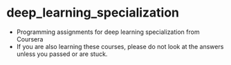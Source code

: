 # deep_learning_specialization

- Programming assignments for deep learning specialization from Coursera  
- If you are also learning these courses, please do not look at the answers unless you passed or are stuck.
